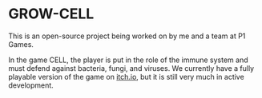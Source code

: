 # GROW-CELL
This is an open-source project being worked on by me and a team at P1 Games.

In the game CELL, the player is put in the role of the immune system and must defend against bacteria, fungi, and viruses.
We currently have a fully playable version of the game on [itch.io](https://wolfy411.itch.io/cell?secret=wd6cm82k6FiyGrGRf1KFTrRUKmg), but it is still very much in active development.

